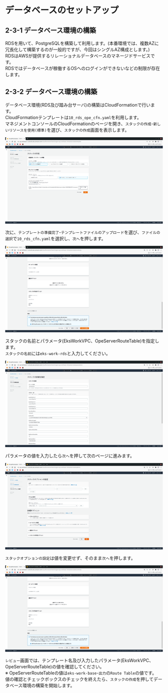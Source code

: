 # データベースのセットアップ
## 2-3-1 データベース環境の構築
RDSを用いて、PostgreSQLを構築して利用します。(本番環境では、複数AZに冗長化して構築するのが一般的ですが、今回はシングルAZ構成とします。)  
RDSはAWSが提供するリレーショナルデータベースのマネージドサービスです。  
RDSではデータベースが稼働するOSへのログインができないなどの制限が存在します。
## 2-3-2 データベース環境の構築
データベース環境(RDS及び踏み台サーバ)の構築はCloudFormationで行います。  
CloudFormationテンプレートは`10_rds_ope_cfn.yaml`を利用します。  
マネジメントコンソールのCloudFormationのページを開き、`スタックの作成`-`新しいリソースを使用(標準)`を選び、`スタックの作成`画面を表示します。
  
![Image01](./images/2-3-1.png)
  
次に、`テンプレートの準備完了`-`テンプレートファイルのアップロード`を選び、`ファイルの選択`で`10_rds_cfn.yaml`を選択し、`次へ`を押します。
  
![Image02](./images/2-3-2.png)
  
スタックの名前とパラメータ(EksWorkVPC、OpeServerRouteTable)を指定します。  
`スタックの名前`には`eks-work-rds`と入力してください。
  
![Image03](./images/2-3-3.png)
  
パラメータの値を入力したら`次へ`を押して次のページに進みます。
  
![Image04](./images/2-3-4.png)
  
`スタックオプションの設定`は値を変更せず、そのまま`次へ`を押します。
  
![Image05](./images/2-3-5.png)
  
`レビュー`画面では、テンプレート名及び入力したパラメータ(EksWorkVPC、OpeServerRouteTable)の値を確認してください。  
※ OpeServerRouteTableの値は`eks-work-base`-`出力`の`Route Table`の値です。  
値の確認とチェックボックスのチェックを終えたら、`スタックの作成`を押してデータベース環境の構築を開始します。

